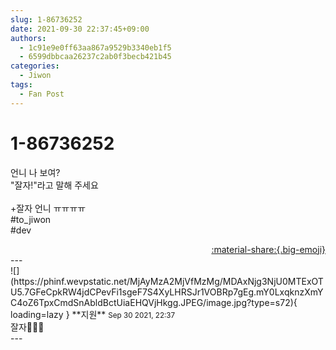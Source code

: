 ```yaml
---
slug: 1-86736252
date: 2021-09-30 22:37:45+09:00
authors:
  - 1c91e9e0ff63aa867a9529b3340eb1f5
  - 6599dbbcaa26237c2ab0f3becb421b45
categories:
  - Jiwon
tags:
  - Fan Post
---
```


# 1-86736252

<div class="post-container" markdown="1">
<div class="content-container md-sidebar__scrollwrap" markdown="1">

언니 나 보여?<br>"잘자!"라고 말해 주세요<br><br>+잘자 언니 ㅠㅠㅠㅠ<br>\#to_jiwon<br>\#dev

</div>
</div>

<div style="text-align: right;" markdown="1">
<a href="https://weverse.io/fromis9/fanpost/1-86736252" style="text-align: right;">:material-share:{.big-emoji}</a>
</div>
---

<div class="comments-container md-sidebar__scrollwrap" markdown="1">
<div class="comment" markdown="1">
<div class='id-container' markdown="1">
![](https://phinf.wevpstatic.net/MjAyMzA2MjVfMzMg/MDAxNjg3NjU0MTExOTU5.7GFeCpkRW4jdCPevFi1sgeF7S4XyLHRSJr1VOBRp7gEg.mY0LxqknzXmYC4oZ6TpxCmdSnAbldBctUiaEHQVjHkgg.JPEG/image.jpg?type=s72){ loading=lazy }
**<span class="artist">지원</span>** <small>Sep 30 2021, 22:37</small><br>
</div>
<div class='comment-body' markdown="1">
잘자🥰🥰🧸
</div>
</div>
</div>
---
